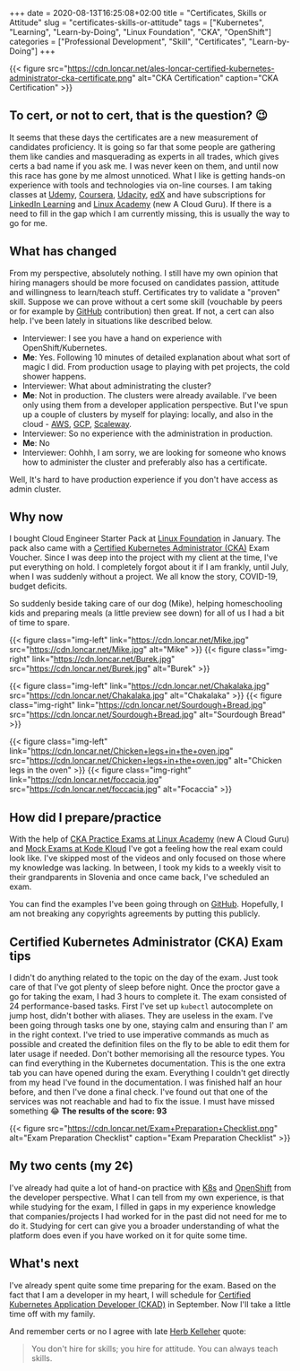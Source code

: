 +++
date = 2020-08-13T16:25:08+02:00
title = "Certificates, Skills or Attitude"
slug = "certificates-skills-or-attitude"
tags = ["Kubernetes", "Learning", "Learn-by-Doing", "Linux Foundation", "CKA", "OpenShift"]
categories = ["Professional Development", "Skill", "Certificates", "Learn-by-Doing"]
+++

{{< figure src="https://cdn.loncar.net/ales-loncar-certified-kubernetes-administrator-cka-certificate.png" alt="CKA Certification" caption="CKA Certification" >}}

## To cert, or not to cert, that is the question? 😉

It seems that these days the certificates are a new measurement of candidates proficiency. It is going so far that some people are gathering them like candies and masquerading as experts in all trades, which gives certs a bad name if you ask me.
I was never keen on them, and until now this race has gone by me almost unnoticed. What I like is getting hands-on experience with tools and technologies via on-line courses. I am taking classes at [Udemy](https://www.udemy.com/), [Coursera](https://www.coursera.org/), [Udacity](udacity.com), [edX](https://www.edx.org/) and have subscriptions for [LinkedIn Learning](https://www.linkedin.com/learning) and [Linux Academy](https://acloudguru.com/) (new A Cloud Guru). If there is a need to fill in the gap which I am currently missing, this is usually the way to go for me.

## What has changed

From my perspective, absolutely nothing. I still have my own opinion that hiring managers should be more focused on candidates passion, attitude and willingness to learn/teach stuff. Certificates try to validate a "proven" skill. Suppose we can prove without a cert some skill (vouchable by peers or for example by [GitHub](https://github.com/) contribution) then great. If not, a cert can also help. I've been lately in situations like described below.

* Interviewer: I see you have a hand on experience with OpenShift/Kubernetes.
* **Me**: Yes. Following 10 minutes of detailed explanation about what sort of magic I did. From production usage to playing with pet projects, the cold shower happens.
* Interviewer: What about administrating the cluster?
* **Me**: Not in production. The clusters were already available. I've been only using them from a developer application perspective.  But I've spun up a couple of clusters by myself for playing: locally, and also in the cloud - [AWS](https://aws.amazon.com/), [GCP](https://cloud.google.com/), [Scaleway](https://www.scaleway.com/).
* Interviewer: So no experience with the administration in production.
* **Me**: No
* Interviewer: Oohhh, I am sorry, we are looking for someone who knows how to administer the cluster and preferably also has a certificate.

Well, It's hard to have production experience if you don't have access as admin cluster.

## Why now

I bought Cloud Engineer Starter Pack at [Linux Foundation](https://www.linuxfoundation.org/) in January. The pack also came with a [Certified Kubernetes Administrator (CKA)](https://www.cncf.io/certification/cka/) Exam Voucher. Since I was deep into the project with my client at the time, I've put everything on hold. I completely forgot about it if I am frankly, until July, when I was suddenly without a project. We all know the story, COVID-19, budget deficits.

So suddenly beside taking care of our dog (Mike), helping homeschooling kids and preparing meals (a little preview see down) for all of us I had a bit of time to spare.

{{< figure class="img-left" link="https://cdn.loncar.net/Mike.jpg" src="https://cdn.loncar.net/Mike.jpg" alt="Mike" >}} {{< figure class="img-right" link="https://cdn.loncar.net/Burek.jpg" src="https://cdn.loncar.net/Burek.jpg" alt="Burek" >}}

{{< figure class="img-left" link="https://cdn.loncar.net/Chakalaka.jpg" src="https://cdn.loncar.net/Chakalaka.jpg" alt="Chakalaka" >}} {{< figure class="img-right" link="https://cdn.loncar.net/Sourdough+Bread.jpg" src="https://cdn.loncar.net/Sourdough+Bread.jpg" alt="Sourdough Bread" >}}

{{< figure class="img-left" link="https://cdn.loncar.net/Chicken+legs+in+the+oven.jpg" src="https://cdn.loncar.net/Chicken+legs+in+the+oven.jpg" alt="Chicken legs in the oven" >}} {{< figure class="img-right" link="https://cdn.loncar.net/foccacia.jpg" src="https://cdn.loncar.net/foccacia.jpg" alt="Focaccia" >}}

## How did I prepare/practice

With the help of [CKA Practice Exams at Linux Academy](https://acloud.guru/learn/d068441f-75b4-4fe8-a7a6-df9153f24a35) (new A Cloud Guru) and [Mock Exams at Kode Kloud](https://kodekloud.com/p/certified-kubernetes-administrator-with-practice-tests) I've got a feeling how the real exam could look like. I've skipped most of the videos and only focused on those where my knowledge was lacking. In between, I took my kids to a weekly visit to their grandparents in Slovenia and once came back, I've scheduled an exam.

You can find the examples I've been going through on [GitHub](https://github.com/loncarales/certification-practice-material/tree/master/CKA). Hopefully, I am not breaking any copyrights agreements by putting this publicly.

## Certified Kubernetes Administrator (CKA) Exam tips

I didn't do anything related to the topic on the day of the exam. Just took care of that I've got plenty of sleep before night. Once the proctor gave a go for taking the exam, I had 3 hours to complete it. The exam consisted of 24 performance-based tasks. First I've set up `kubectl` autocomplete on jump host, didn't bother with aliases. They are useless in the exam.  I've been going through tasks one by one, staying calm and ensuring than I' am in the right context. I've tried to use imperative commands as much as possible and created the definition files on the fly to be able to edit them for later usage if needed. Don't bother memorising all the resource types. You can find everything in the Kubernetes documentation. This is the one extra tab you can have opened during the exam. Everything I couldn't get directly from my head I've found in the documentation. I was finished half an hour before, and then I've done a final check. I've found out that one of the services was not reachable and had to fix the issue. I must have missed something 😂
**The results of the score: 93**

{{< figure src="https://cdn.loncar.net/Exam+Preparation+Checklist.png" alt="Exam Preparation Checklist" caption="Exam Preparation Checklist" >}}

## My two cents (my 2¢)

I've already had quite a lot of hand-on practice with [K8s](https://kubernetes.io/) and [OpenShift](https://www.openshift.com/) from the developer perspective. What I can tell from my own experience, is that while studying for the exam, I filled in gaps in my experience knowledge that companies/projects I had worked for in the past did not need for me to do it. Studying for cert can give you a broader understanding of what the platform does even if you have worked on it for quite some time.

## What's next

I've already spent quite some time preparing for the exam. Based on the fact that I am a developer in my heart, I will schedule for [Certified Kubernetes Application Developer (CKAD)](https://www.cncf.io/certification/ckad/) in September. Now I'll take a little time off with my family.

And remember certs or no I agree with late [Herb Kelleher](https://en.wikipedia.org/wiki/Herb_Kelleher) quote:
> You don't hire for skills; you hire for attitude. You can always teach skills.

